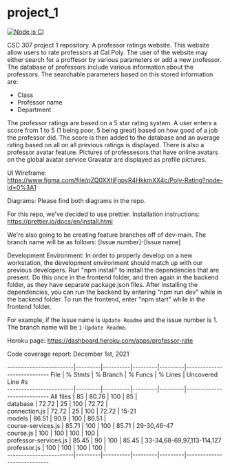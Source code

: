 # project_1


[![Node.js CI](https://github.com/wes-curl/project_1/actions/workflows/node.js.yml/badge.svg?branch=dev-main)](https://github.com/wes-curl/project_1/actions/workflows/node.js.yml)

CSC 307 project 1 repository. A professor ratings website.
This website allow users to rate professors at Cal Poly.  The user of the website may either search for a proffesor by various parameters or add a new professor.  The database of professors include various information about the professors.  The searchable parameters based on this stored information are:
- Class
- Professor name
- Department

The professor ratings are based on a 5 star rating system.  A user enters a score from 1 to 5 (1 being poor, 5 being great) based on how good of a job the professor did.  The score is then added to the database and an average rating based on all on all previous ratings is displayed.  There is also a professor avatar feature.  Pictures of professesors that have online avatars on the global avatar service Gravatar are displayed as profile pictures.

UI Wireframe: https://www.figma.com/file/pZQ0XXtjFgpyR4HkkmXX4c/Poly-Rating?node-id=0%3A1

Diagrams: Please find both diagrams in the repo.

For this repo, we've decided to use prettier. 
Installation instructions: 
https://prettier.io/docs/en/install.html

We're also going to be creating feature branches off of dev-main. 
The branch name will be as follows:
    [Issue number]-[Issue name]
    
Development Environment: In order to properly develop on a new workstation, the development environment should match up
                         with our previous developers. Run "npm install" to install the dependencies that are present. Do this
                         once in the frontend folder, and then again in the backend folder, as they have separate package.json files.
                         After installing the dependencies, you can run the backend by entering "npm run dev" while in the backend folder. 
                         To run the frontend, enter "npm start" while in the frontend folder.

For example, if the issue name is `Update Readme` and the issue number is 1. The branch name will be `1-Update Readme`.

Heroku page: https://dashboard.heroku.com/apps/professor-rate

Code coverage report:
December 1st, 2021

------------------------|---------|----------|---------|---------|----------------------------
File                    | % Stmts | % Branch | % Funcs | % Lines | Uncovered Line #s          
------------------------|---------|----------|---------|---------|----------------------------
All files               |      85 |    80.76 |     100 |      85 |                            
 database               |   72.72 |       25 |     100 |   72.72 |                            
  connection.js         |   72.72 |       25 |     100 |   72.72 | 15-21                      
 models                 |   86.51 |     90.9 |     100 |   86.51 |                            
  course-services.js    |   85.71 |      100 |     100 |   85.71 | 29-30,46-47                
  course.js             |     100 |      100 |     100 |     100 |                            
  professor-services.js |   85.45 |       90 |     100 |   85.45 | 33-34,68-69,97,113-114,127 
  professor.js          |     100 |      100 |     100 |     100 |                            
------------------------|---------|----------|---------|---------|----------------------------
